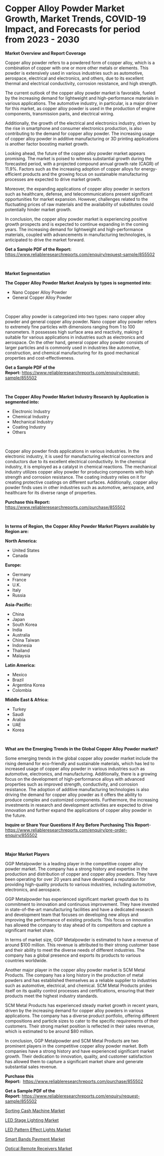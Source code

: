 <p><h1>Copper Alloy Powder Market Growth, Market Trends, COVID-19 Impact, and Forecasts for period from 2023 - 2030</h1></p><p><strong>Market Overview and Report Coverage</strong></p>
<p><p>Copper alloy powder refers to a powdered form of copper alloy, which is a combination of copper with one or more other metals or elements. This powder is extensively used in various industries such as automotive, aerospace, electrical and electronics, and others, due to its excellent thermal and electrical conductivity, corrosion resistance, and high strength.</p><p>The current outlook of the copper alloy powder market is favorable, fueled by the increasing demand for lightweight and high-performance materials in various applications. The automotive industry, in particular, is a major driver for this market, as copper alloy powder is used in the production of engine components, transmission parts, and electrical wiring.</p><p>Additionally, the growth of the electrical and electronics industry, driven by the rise in smartphone and consumer electronics production, is also contributing to the demand for copper alloy powder. The increasing usage of copper alloy powder in additive manufacturing or 3D printing applications is another factor boosting market growth.</p><p>Looking ahead, the future of the copper alloy powder market appears promising. The market is poised to witness substantial growth during the forecasted period, with a projected compound annual growth rate (CAGR) of 11.9%. Factors such as the increasing adoption of copper alloys for energy-efficient products and the growing focus on sustainable manufacturing processes are expected to drive market growth.</p><p>Moreover, the expanding applications of copper alloy powder in sectors such as healthcare, defense, and telecommunications present significant opportunities for market expansion. However, challenges related to the fluctuating prices of raw materials and the availability of substitutes could potentially hinder market growth.</p><p>In conclusion, the copper alloy powder market is experiencing positive growth prospects and is expected to continue expanding in the coming years. The increasing demand for lightweight and high-performance materials, coupled with advancements in manufacturing technologies, is anticipated to drive the market forward.</p></p>
<p><strong>Get a Sample PDF of the Report:</strong> <a href="https://www.reliableresearchreports.com/enquiry/request-sample/855502">https://www.reliableresearchreports.com/enquiry/request-sample/855502</a></p>
<p>&nbsp;</p>
<p><strong>Market Segmentation</strong></p>
<p><strong>The Copper Alloy Powder Market Analysis by types is segmented into:</strong></p>
<p><ul><li>Nano Copper Alloy Powder</li><li>General Copper Alloy Powder</li></ul></p>
<p>&nbsp;</p>
<p><p>Copper alloy powder is categorized into two types: nano copper alloy powder and general copper alloy powder. Nano copper alloy powder refers to extremely fine particles with dimensions ranging from 1 to 100 nanometers. It possesses high surface area and reactivity, making it suitable for various applications in industries such as electronics and aerospace. On the other hand, general copper alloy powder consists of larger particles and is commonly used in industries like automotive, construction, and chemical manufacturing for its good mechanical properties and cost-effectiveness.</p></p>
<p><strong>Get a Sample PDF of the Report:</strong>&nbsp;<a href="https://www.reliableresearchreports.com/enquiry/request-sample/855502">https://www.reliableresearchreports.com/enquiry/request-sample/855502</a></p>
<p>&nbsp;</p>
<p><strong>The Copper Alloy Powder Market Industry Research by Application is segmented into:</strong></p>
<p><ul><li>Electronic Industry</li><li>Chemical Industry</li><li>Mechanical Industry</li><li>Coating Industry</li><li>Others</li></ul></p>
<p>&nbsp;</p>
<p><p>Copper alloy powder finds applications in various industries. In the electronic industry, it is used for manufacturing electrical connectors and conductors due to its excellent electrical conductivity. In the chemical industry, it is employed as a catalyst in chemical reactions. The mechanical industry utilizes copper alloy powder for producing components with high strength and corrosion resistance. The coating industry relies on it for creating protective coatings on different surfaces. Additionally, copper alloy powder finds uses in other industries such as automotive, aerospace, and healthcare for its diverse range of properties.</p></p>
<p><strong>Purchase this Report:</strong>&nbsp; <a href="https://www.reliableresearchreports.com/purchase/855502">https://www.reliableresearchreports.com/purchase/855502</a></p>
<p>&nbsp;</p>
<p><strong>In terms of Region, the Copper Alloy Powder Market Players available by Region are:</strong></p>
<p>
    <p> <strong> North America: </strong>
        <ul>
            <li>United States</li>
            <li>Canada</li>
        </ul>
        </p> 
    <p> <strong> Europe: </strong>
        <ul>
            <li>Germany</li>
            <li>France</li>
            <li>U.K.</li>
            <li>Italy</li>
            <li>Russia</li>
        </ul>
        </p> 
    <p> <strong> Asia-Pacific: </strong>
        <ul>
            <li>China</li>
            <li>Japan</li>
            <li>South Korea</li>
            <li>India</li>
            <li>Australia</li>
            <li>China Taiwan</li>
            <li>Indonesia</li>
            <li>Thailand</li>
            <li>Malaysia</li>
        </ul>
        </p> 
    <p> <strong> Latin America: </strong>
        <ul>
            <li>Mexico</li>
            <li>Brazil</li>
            <li>Argentina Korea</li>
            <li>Colombia</li>
        </ul>
        </p> 
    <p> <strong> Middle East & Africa: </strong>
        <ul>
            <li>Turkey</li>
            <li>Saudi</li>
            <li>Arabia</li>
            <li>UAE</li>
            <li>Korea</li>
        </ul>
    </p>
    </p>
<p>&nbsp;</p>
<p><strong>What are the Emerging Trends in the Global Copper Alloy Powder market?</strong></p>
<p><p>Some emerging trends in the global copper alloy powder market include the rising demand for eco-friendly and sustainable materials, which has led to increased usage of copper alloy powder in various industries such as automotive, electronics, and manufacturing. Additionally, there is a growing focus on the development of high-performance alloys with advanced properties such as improved strength, conductivity, and corrosion resistance. The adoption of additive manufacturing technologies is also driving the demand for copper alloy powder as it offers the ability to produce complex and customized components. Furthermore, the increasing investments in research and development activities are expected to drive innovation and further expand the applications of copper alloy powder in the future.</p></p>
<p><strong>Inquire or Share Your Questions If Any Before Purchasing This Report</strong>- <a href="https://www.reliableresearchreports.com/enquiry/pre-order-enquiry/855502">https://www.reliableresearchreports.com/enquiry/pre-order-enquiry/855502</a></p>
<p>&nbsp;</p>
<p><strong>Major Market Players</strong></p>
<p><p>GGP Metalpowder is a leading player in the competitive copper alloy powder market. The company has a strong history and expertise in the production and distribution of copper and copper alloy powders. They have been operating for over 20 years and have developed a reputation for providing high-quality products to various industries, including automotive, electronics, and aerospace.</p><p>GGP Metalpowder has experienced significant market growth due to its commitment to innovation and continuous improvement. They have invested in state-of-the-art manufacturing facilities and have a dedicated research and development team that focuses on developing new alloys and improving the performance of existing products. This focus on innovation has allowed the company to stay ahead of its competitors and capture a significant market share.</p><p>In terms of market size, GGP Metalpowder is estimated to have a revenue of around $100 million. This revenue is attributed to their strong customer base and their ability to meet the diverse needs of different industries. The company has a global presence and exports its products to various countries worldwide.</p><p>Another major player in the copper alloy powder market is SCM Metal Products. The company has a long history in the production of metal powders and has established themselves as a reliable supplier to industries such as automotive, electrical, and chemical. SCM Metal Products prides itself on its quality control processes and certifications, ensuring that their products meet the highest industry standards.</p><p>SCM Metal Products has experienced steady market growth in recent years, driven by the increasing demand for copper alloy powders in various applications. The company has a diverse product portfolio, offering different compositions and particle sizes to cater to the specific requirements of their customers. Their strong market position is reflected in their sales revenue, which is estimated to be around $80 million.</p><p>In conclusion, GGP Metalpowder and SCM Metal Products are two prominent players in the competitive copper alloy powder market. Both companies have a strong history and have experienced significant market growth. Their dedication to innovation, quality, and customer satisfaction has allowed them to capture a significant market share and generate substantial sales revenue.</p></p>
<p><strong>Purchase this Report:</strong>&nbsp;&nbsp;<a href="https://www.reliableresearchreports.com/purchase/855502">https://www.reliableresearchreports.com/purchase/855502</a></p>
<p></p>
<p><strong>Get a Sample PDF of the Report:</strong>&nbsp;<a href="https://www.reliableresearchreports.com/enquiry/request-sample/855502">https://www.reliableresearchreports.com/enquiry/request-sample/855502</a></p>
<p><p><a href="https://medium.com/@jenniebrown07/sorting-cash-machine-market-insights-into-market-cagr-market-trends-and-growth-strategies-c230414a3127">Sorting Cash Machine Market</a></p><p><a href="https://medium.com/@dinafritsch/led-stage-lighting-market-trends-and-market-analysis-forecasted-for-period-2023-2030-4058a26a30ac">LED Stage Lighting Market</a></p><p><a href="https://medium.com/@aliwilldvm/led-pattern-effect-lights-market-trends-and-market-analysis-forecasted-for-period-2023-2030-566a85c2aa99">LED Pattern Effect Lights Market</a></p><p><a href="https://medium.com/@albertakoss2023/smart-bands-payment-market-analysis-and-sze-forecasted-for-period-from-2023-to-2030-5f8d13efe0c0">Smart Bands Payment Market</a></p><p><a href="https://medium.com/@emerylittle2023/optical-remote-receivers-market-research-report-its-history-and-forecast-2023-to-2030-8db04356c686">Optical Remote Receivers Market</a></p></p>
